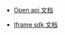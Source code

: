 - [Open api 文档](https://gitlab.com/gizmotech/Doc/wikis/Open-API-%E6%96%87%E6%A1%A3)

- [Iframe sdk 文档](https://gitlab.com/gizmotech/Doc/wikis/iframe-sdk-%E6%96%87%E6%A1%A3)